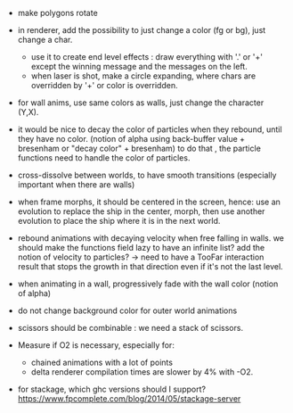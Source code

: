 
- make polygons rotate
- in renderer, add the possibility to just change a color (fg or bg), just change a char.
  - use it to create end level effects : draw everything with '.' or '+' except the winning message
  and the messages on the left.
  - when laser is shot, make a circle expanding, where chars are overridden by '+' or
  color is overridden.
- for wall anims, use same colors as walls, just change the character (Y,X).
- it would be nice to decay the color of particles when they rebound, until they have no color.
(notion of alpha using back-buffer value + bresenham or "decay color" + bresenham)
to do that , the particle functions need to handle the color of particles.
- cross-dissolve between worlds, to have smooth transitions (especially important
  when there are walls)

- when frame morphs, it should be centered in the screen, hence:
use an evolution to replace the ship in the center, morph, then use another
evolution to place the ship where it is in the next world.
- rebound animations with decaying velocity when free falling in walls.
we should make the functions field lazy to have an infinite list?
add the notion of velocity to particles?
-> need to have a TooFar interaction result that stops the growth in that direction even if it's not the last level.
- when animating in a wall, progressively fade with the wall color (notion of alpha)
- do not change background color for outer world animations

- scissors should be combinable : we need a stack of scissors.

- Measure if O2 is necessary, especially for:
  - chained animations with a lot of points
  - delta renderer
compilation times are slower by 4% with -O2.

- for stackage, which ghc versions should I support? https://www.fpcomplete.com/blog/2014/05/stackage-server
